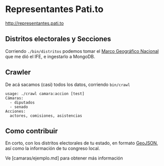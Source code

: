 # Representantes Pati.to

http://representantes.pati.to

## Distritos electorales y Secciones
Corriendo `./bin/distritos` podemos tomar el [Marco Geográfico Nacional](https://github.com/unRob/informacion-publica) que me dió el IFE, e ingestarlo a MongoDB.

## Crawler
De acá sacamos (casi) todos los datos, corriendo `bin/crawl`

```text
usage: ./crawl camara:accion [test]
Cámaras:
  - diputados
  - senado
Acciones:
  actores, comisiones, asistencias
```

## Como contribuir

En corto, con los distritos electorales de tu estado, en formato [GeoJSON](http://geojson.org), así como la información de tu congreso local.

Ve [camaras/ejemplo.md] para obtener más información